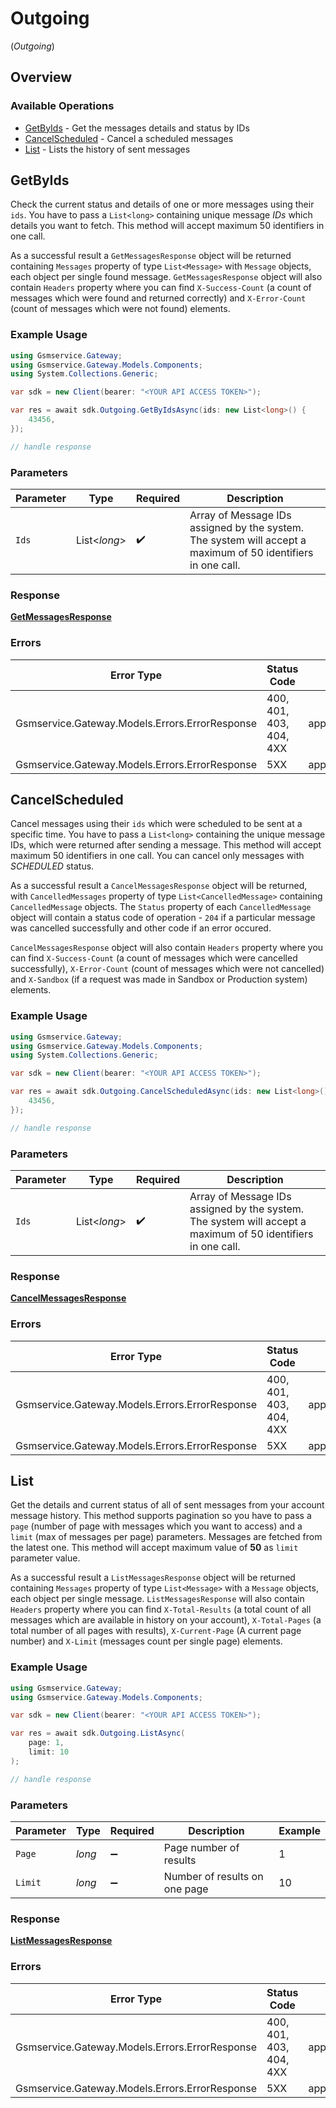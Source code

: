 # Outgoing
(*Outgoing*)

## Overview

### Available Operations

* [GetByIds](#getbyids) - Get the messages details and status by IDs
* [CancelScheduled](#cancelscheduled) - Cancel a scheduled messages
* [List](#list) - Lists the history of sent messages

## GetByIds


Check the current status and details of one or more messages using their `ids`. You have to pass a `List<long>` containing unique message *IDs* which details you want to fetch. This method will accept maximum 50 identifiers in one call.

As a successful result a `GetMessagesResponse` object will be returned containing `Messages` property of type `List<Message>` with `Message` objects, each object per single found message. `GetMessagesResponse` object will also contain `Headers` property where you can find `X-Success-Count` (a count of messages which were found and returned correctly) and `X-Error-Count` (count of messages which were not found) elements.

### Example Usage

<!-- UsageSnippet language="csharp" operationID="getMessages" method="get" path="/messages/{ids}" -->
```csharp
using Gsmservice.Gateway;
using Gsmservice.Gateway.Models.Components;
using System.Collections.Generic;

var sdk = new Client(bearer: "<YOUR API ACCESS TOKEN>");

var res = await sdk.Outgoing.GetByIdsAsync(ids: new List<long>() {
    43456,
});

// handle response
```

### Parameters

| Parameter                                                                                                    | Type                                                                                                         | Required                                                                                                     | Description                                                                                                  |
| ------------------------------------------------------------------------------------------------------------ | ------------------------------------------------------------------------------------------------------------ | ------------------------------------------------------------------------------------------------------------ | ------------------------------------------------------------------------------------------------------------ |
| `Ids`                                                                                                        | List<*long*>                                                                                                 | :heavy_check_mark:                                                                                           | Array of Message IDs assigned by the system. The system will accept a maximum of 50 identifiers in one call. |

### Response

**[GetMessagesResponse](../../Models/Requests/GetMessagesResponse.md)**

### Errors

| Error Type                                     | Status Code                                    | Content Type                                   |
| ---------------------------------------------- | ---------------------------------------------- | ---------------------------------------------- |
| Gsmservice.Gateway.Models.Errors.ErrorResponse | 400, 401, 403, 404, 4XX                        | application/problem+json                       |
| Gsmservice.Gateway.Models.Errors.ErrorResponse | 5XX                                            | application/problem+json                       |

## CancelScheduled


Cancel messages using their `ids` which were scheduled to be sent at a specific time. You have to pass a `List<long>` containing the unique message IDs, which were returned after sending a message. This method will accept maximum 50 identifiers in one call. You can cancel only messages with *SCHEDULED* status.
 
As a successful result a `CancelMessagesResponse` object will be returned, with `CancelledMessages` property of type `List<CancelledMessage>` containing `CancelledMessage` objects. The `Status` property of each `CancelledMessage` object will contain a status code of operation - `204` if a particular message was cancelled successfully and other code if an error occured.
 
`CancelMessagesResponse` object will also contain `Headers` property where you can find `X-Success-Count` (a count of messages which were cancelled successfully), `X-Error-Count` (count of messages which were not cancelled) and `X-Sandbox` (if a request was made in Sandbox or Production system) elements.

### Example Usage

<!-- UsageSnippet language="csharp" operationID="cancelMessages" method="delete" path="/messages/{ids}" -->
```csharp
using Gsmservice.Gateway;
using Gsmservice.Gateway.Models.Components;
using System.Collections.Generic;

var sdk = new Client(bearer: "<YOUR API ACCESS TOKEN>");

var res = await sdk.Outgoing.CancelScheduledAsync(ids: new List<long>() {
    43456,
});

// handle response
```

### Parameters

| Parameter                                                                                                    | Type                                                                                                         | Required                                                                                                     | Description                                                                                                  |
| ------------------------------------------------------------------------------------------------------------ | ------------------------------------------------------------------------------------------------------------ | ------------------------------------------------------------------------------------------------------------ | ------------------------------------------------------------------------------------------------------------ |
| `Ids`                                                                                                        | List<*long*>                                                                                                 | :heavy_check_mark:                                                                                           | Array of Message IDs assigned by the system. The system will accept a maximum of 50 identifiers in one call. |

### Response

**[CancelMessagesResponse](../../Models/Requests/CancelMessagesResponse.md)**

### Errors

| Error Type                                     | Status Code                                    | Content Type                                   |
| ---------------------------------------------- | ---------------------------------------------- | ---------------------------------------------- |
| Gsmservice.Gateway.Models.Errors.ErrorResponse | 400, 401, 403, 404, 4XX                        | application/problem+json                       |
| Gsmservice.Gateway.Models.Errors.ErrorResponse | 5XX                                            | application/problem+json                       |

## List


Get the details and current status of all of sent messages from your account message history. This method supports pagination so you have to pass a `page` (number of page with messages which you want to access) and a `limit` (max of messages per page) parameters. Messages are fetched from the latest one. This method will accept maximum value of **50** as `limit` parameter value.

As a successful result a `ListMessagesResponse` object will be returned containing `Messages` property of type `List<Message>` with a `Message` objects, each object per single message. `ListMessagesResponse` will also contain `Headers` property where you can find `X-Total-Results` (a total count of all messages which are available in history on your account), `X-Total-Pages` (a total number of all pages with results), `X-Current-Page` (A current page number) and `X-Limit` (messages count per single page) elements.

### Example Usage

<!-- UsageSnippet language="csharp" operationID="listMessages" method="get" path="/messages" -->
```csharp
using Gsmservice.Gateway;
using Gsmservice.Gateway.Models.Components;

var sdk = new Client(bearer: "<YOUR API ACCESS TOKEN>");

var res = await sdk.Outgoing.ListAsync(
    page: 1,
    limit: 10
);

// handle response
```

### Parameters

| Parameter                     | Type                          | Required                      | Description                   | Example                       |
| ----------------------------- | ----------------------------- | ----------------------------- | ----------------------------- | ----------------------------- |
| `Page`                        | *long*                        | :heavy_minus_sign:            | Page number of results        | 1                             |
| `Limit`                       | *long*                        | :heavy_minus_sign:            | Number of results on one page | 10                            |

### Response

**[ListMessagesResponse](../../Models/Requests/ListMessagesResponse.md)**

### Errors

| Error Type                                     | Status Code                                    | Content Type                                   |
| ---------------------------------------------- | ---------------------------------------------- | ---------------------------------------------- |
| Gsmservice.Gateway.Models.Errors.ErrorResponse | 400, 401, 403, 404, 4XX                        | application/problem+json                       |
| Gsmservice.Gateway.Models.Errors.ErrorResponse | 5XX                                            | application/problem+json                       |